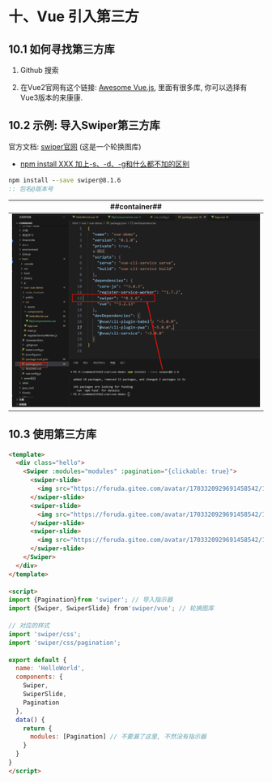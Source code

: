 # 十、Vue 引入第三方
## 10.1 如何寻找第三方库

1. Github 搜索

2. 在Vue2官网有这个链接: [Awesome Vue.js](https://github.com/vuejs/awesome-vue), 里面有很多库, 你可以选择有Vue3版本的来康康.

## 10.2 示例: 导入Swiper第三方库

官方文档: [swiper官网](https://swiperjs.com/vue) (这是一个轮换图库)

- [npm install XXX 加上-s、-d、-g和什么都不加的区别](https://blog.csdn.net/LinWang__King/article/details/120518442)

```cmd
npm install --save swiper@8.1.6
:: 包名@版本号
```

| ##container## |
|:--:|
|![Clip_2024-06-27_13-45-06.png ##w600##](./Clip_2024-06-27_13-45-06.png)|

## 10.3 使用第三方库

```html
<template>
  <div class="hello">
    <Swiper :modules="modules" :pagination="{clickable: true}">
      <swiper-slide>
        <img src="https://foruda.gitee.com/avatar/1703320929691458542/13362347_heng_xin_666_1703320929.png!avatar200">
      </swiper-slide>
      <swiper-slide>
        <img src="https://foruda.gitee.com/avatar/1703320929691458542/13362347_heng_xin_666_1703320929.png!avatar200">
      </swiper-slide>
      <swiper-slide>
        <img src="https://foruda.gitee.com/avatar/1703320929691458542/13362347_heng_xin_666_1703320929.png!avatar200">
      </swiper-slide>
    </Swiper>
  </div>
</template>

<script>
import {Pagination}from 'swiper'; // 导入指示器
import {Swiper, SwiperSlide} from'swiper/vue'; // 轮换图库

// 对应的样式
import 'swiper/css';
import 'swiper/css/pagination';

export default {
  name: 'HelloWorld',
  components: {
    Swiper,
    SwiperSlide,
    Pagination
  },
  data() {
    return {
      modules: [Pagination] // 不要漏了这里, 不然没有指示器
    }
  }
}
</script>
```